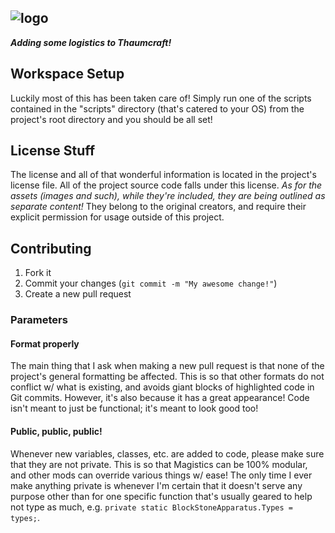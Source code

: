 ![logo](http://i1064.photobucket.com/albums/u370/MegaT145/Magistics/magistics_banner.png)
---

**_Adding some logistics to Thaumcraft!_**

## Workspace Setup
Luckily most of this has been taken care of! Simply run one of the scripts contained in the "scripts" directory (that's catered to your OS) from the project's root directory and you should be all set!

## License Stuff
The license and all of that wonderful information is located in the project's license file. All of the project source code falls under this license. *As for the assets (images and such), while they're included, they are being outlined as separate content!* They belong to the original creators, and require their explicit permission for usage outside of this project.

## Contributing
1. Fork it
2. Commit your changes (`git commit -m "My awesome change!"`)
3. Create a new pull request

### Parameters

#### Format properly
The main thing that I ask when making a new pull request is that none of the project's general formatting be affected. This is so that other formats do not conflict w/ what is existing, and avoids giant blocks of highlighted code in Git commits. However, it's also because it has a great appearance! Code isn't meant to just be functional; it's meant to look good too!

#### Public, public, public!
Whenever new variables, classes, etc. are added to code, please make sure that they are not private. This is so that Magistics can be 100% modular, and other mods can override various things w/ ease! The only time I ever make anything private is whenever I'm certain that it doesn't serve any purpose other than for one specific function that's usually geared to help not type as much, e.g. `private static BlockStoneApparatus.Types = types;`.